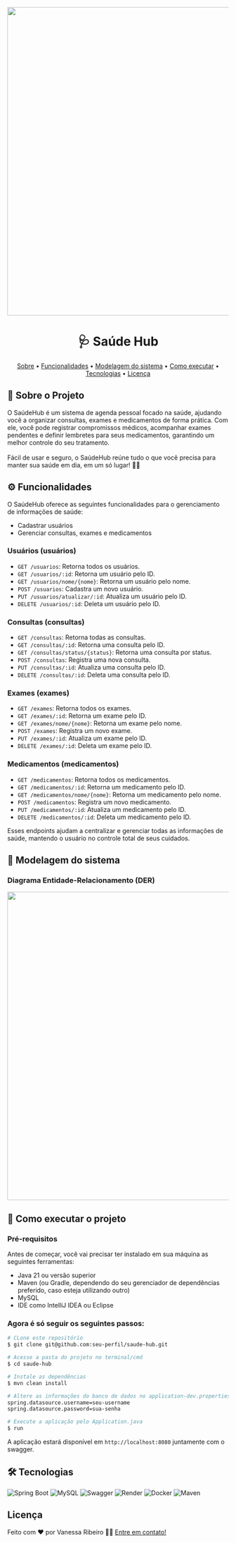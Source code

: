 <p align="center">
	

 <img src="https://ik.imagekit.io/ajt99blle/saudehub.jpg?updatedAt=1741109284451" width="700"/>

  
  <h1 align="center"> 🩺 Saúde Hub  </h1>
  
<p align="center">
 <a href="#-sobre-o-projeto">Sobre</a> •
 <a href="#-funcionalidades">Funcionalidades</a> •
 <a href="#-modelagem-do-sistema">Modelagem do sistema</a> • 
 <a href="#-como-executar-o-projeto">Como executar</a> • 
 <a href="#-tecnologias">Tecnologias</a> •  
 <a href="#licença">Licença</a>
</p>

## 📄 Sobre o Projeto
<p> 
	O SaúdeHub é um sistema de agenda pessoal focado na saúde, ajudando você a organizar consultas, exames e medicamentos de forma prática. Com ele, você pode registrar compromissos médicos, acompanhar exames pendentes e definir lembretes para seus medicamentos, garantindo um melhor controle do seu tratamento.<br><br>
Fácil de usar e seguro, o SaúdeHub reúne tudo o que você precisa para manter sua saúde em dia, em um só lugar! 🚀💙
</p>

## ⚙️ Funcionalidades

O SaúdeHub oferece as seguintes funcionalidades para o gerenciamento de informações de saúde:

* Cadastrar usuários
* Gerenciar consultas, exames e medicamentos

### Usuários (usuários)
- `GET /usuarios`: Retorna todos os usuários.
- `GET /usuarios/:id`: Retorna um usuário pelo ID.
- `GET /usuarios/nome/{nome}`: Retorna um usuário pelo nome.
- `POST /usuarios`: Cadastra um novo usuário.
- `PUT /usuarios/atualizar/:id`: Atualiza um usuário pelo ID.
- `DELETE /usuarios/:id`: Deleta um usuário pelo ID.

### Consultas (consultas)
- `GET /consultas`: Retorna todas as consultas.
- `GET /consultas/:id`: Retorna uma consulta pelo ID.
- `GET /consultas/status/{status}`: Retorna uma consulta por status.
- `POST /consultas`: Registra uma nova consulta.
- `PUT /consultas/:id`: Atualiza uma consulta pelo ID.
- `DELETE /consultas/:id`: Deleta uma consulta pelo ID.

### Exames (exames)
- `GET /exames`: Retorna todos os exames.
- `GET /exames/:id`: Retorna um exame pelo ID.
- `GET /exames/nome/{nome}`: Retorna um exame pelo nome.
- `POST /exames`: Registra um novo exame.
- `PUT /exames/:id`: Atualiza um exame pelo ID.
- `DELETE /exames/:id`: Deleta um exame pelo ID.

### Medicamentos (medicamentos)
- `GET /medicamentos`: Retorna todos os medicamentos.
- `GET /medicamentos/:id`: Retorna um medicamento pelo ID.
- `GET /medicamentos/nome/{nome}`: Retorna um medicamento pelo nome.
- `POST /medicamentos`: Registra um novo medicamento.
- `PUT /medicamentos/:id`: Atualiza um medicamento pelo ID.
- `DELETE /medicamentos/:id`: Deleta um medicamento pelo ID.

Esses endpoints ajudam a centralizar e gerenciar todas as informações de saúde, mantendo o usuário no controle total de seus cuidados.

## 💾 Modelagem do sistema
### Diagrama Entidade-Relacionamento (DER)
<img src="https://ik.imagekit.io/ajt99blle/saudehub.png?updatedAt=1741113638475" width="700"/>

## 🚀 Como executar o projeto
### Pré-requisitos
Antes de começar, você vai precisar ter instalado em sua máquina as seguintes ferramentas:

- Java 21 ou versão superior
- Maven (ou Gradle, dependendo do seu gerenciador de dependências preferido, caso esteja utilizando outro)
- MySQL 
- IDE como IntelliJ IDEA ou Eclipse 

### Agora é só seguir os seguintes passos:
```bash
# CLone este repositório
$ git clone git@github.com:seu-perfil/saude-hub.git

# Acesse a pasta do projeto no terminal/cmd
$ cd saude-hub

# Instale as dependências 
$ mvn clean install

# Altere as informações do banco de dados no application-dev.properties
spring.datasource.username=seu-username
spring.datasource.password=sua-senha

# Execute a aplicação pelo Application.java
$ run 
```
A aplicação estará disponível em `http://localhost:8080` juntamente com o swagger.

## 🛠 Tecnologias
![Spring Boot](https://img.shields.io/badge/Spring_Boot-6DB33F?style=for-the-badge&logo=spring-boot&logoColor=white)
![MySQL](https://img.shields.io/badge/MySQL-005C84?style=for-the-badge&logo=mysql&logoColor=white)
![Swagger](https://img.shields.io/badge/Swagger-85EA2D?style=for-the-badge&logo=Swagger&logoColor=white)
![Render](https://img.shields.io/badge/Render-46E3B7?style=for-the-badge&logo=render&logoColor=white)
![Docker](https://img.shields.io/badge/Docker-2CA5E0?style=for-the-badge&logo=docker&logoColor=white)
![Maven](https://img.shields.io/badge/apache_maven-C71A36?style=for-the-badge&logo=apachemaven&logoColor=white)

## Licença

Feito com ❤️ por Vanessa Ribeiro 👋🏽 [Entre em contato!](https://www.linkedin.com/in/vanessaribeiro-/)
